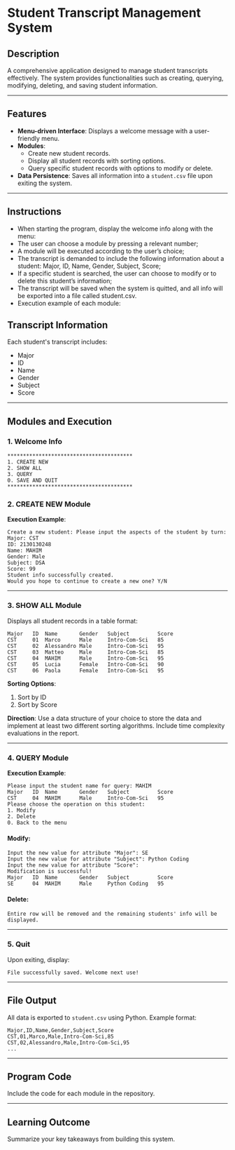 
# Student Transcript Management System

## Description
A comprehensive application designed to manage student transcripts effectively. The system provides functionalities such as creating, querying, modifying, deleting, and saving student information.

---

## Features

- **Menu-driven Interface**: Displays a welcome message with a user-friendly menu.
- **Modules**:
  - Create new student records.
  - Display all student records with sorting options.
  - Query specific student records with options to modify or delete.
- **Data Persistence**: Saves all information into a `student.csv` file upon exiting the system.

---
## Instructions
- When starting the program, display the welcome info along with the menu:
- The user can choose a module by pressing a relevant number;
- A module will be executed according to the user’s choice;
- The transcript is demanded to include the following information about a student: Major, ID, Name, Gender, Subject, Score;
- If a specific student is searched, the user can choose to modify or to delete this student’s information;
- The transcript will be saved when the system is quitted, and all info will be exported into a file called student.csv.
- Execution example of each module:


## Transcript Information
Each student's transcript includes:
- Major
- ID
- Name
- Gender
- Subject
- Score

---

## Modules and Execution

### 1. Welcome Info
```
****************************************
1. CREATE NEW
2. SHOW ALL
3. QUERY
0. SAVE AND QUIT
****************************************
```

### 2. CREATE NEW Module
**Execution Example**:
```
Create a new student: Please input the aspects of the student by turn:
Major: CST
ID: 2130130248
Name: MAHIM
Gender: Male
Subject: DSA
Score: 99
Student info successfully created.
Would you hope to continue to create a new one? Y/N
```

---

### 3. SHOW ALL Module
Displays all student records in a table format:
```
Major   ID  Name       Gender   Subject         Score
CST     01  Marco      Male     Intro-Com-Sci   85
CST     02  Alessandro Male     Intro-Com-Sci   95
CST     03  Matteo     Male     Intro-Com-Sci   85
CST     04  MAHIM      Male     Intro-Com-Sci   95
CST     05  Lucia      Female   Intro-Com-Sci   90
CST     06  Paola      Female   Intro-Com-Sci   95
```
**Sorting Options**:
1. Sort by ID
2. Sort by Score

**Direction**:
Use a data structure of your choice to store the data and implement at least two different sorting algorithms. Include time complexity evaluations in the report.

---

### 4. QUERY Module
**Execution Example**:
```
Please input the student name for query: MAHIM
Major   ID  Name       Gender   Subject         Score
CST     04  MAHIM      Male     Intro-Com-Sci   95
Please choose the operation on this student:
1. Modify
2. Delete
0. Back to the menu
```

#### Modify:
```
Input the new value for attribute "Major": SE
Input the new value for attribute "Subject": Python Coding
Input the new value for attribute "Score":  
Modification is successful!
Major   ID  Name       Gender   Subject         Score
SE      04  MAHIM      Male     Python Coding   95
```

#### Delete:
```
Entire row will be removed and the remaining students' info will be displayed.
```

---

### 5. Quit
Upon exiting, display:
```
File successfully saved. Welcome next use!
```

---

## File Output
All data is exported to `student.csv` using Python. Example format:
```
Major,ID,Name,Gender,Subject,Score
CST,01,Marco,Male,Intro-Com-Sci,85
CST,02,Alessandro,Male,Intro-Com-Sci,95
...
```

---

## Program Code
Include the code for each module in the repository.

---

## Learning Outcome
Summarize your key takeaways from building this system.
